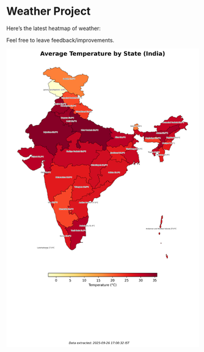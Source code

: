 # Weather Project

Here’s the latest heatmap of weather:

Feel free to leave feedback/improvements.

![India Heatmap](docs/assets/india_heatmap.png?v=D6795B)
